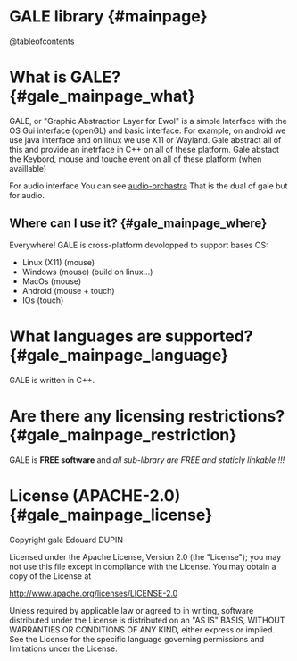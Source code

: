 GALE library                                {#mainpage}
===============

@tableofcontents

What is GALE?         {#gale_mainpage_what}
=============

GALE, or "Graphic Abstraction Layer for Ewol" is a simple Interface with the OS Gui interface (openGL) and basic interface.
For example, on android we use java interface and on linux we use X11 or Wayland.
Gale abstract all of this and provide an inetrface in C++ on all of these platform.
Gale abstact the Keybord, mouse and touche event on all of these platform (when availlable)

For audio interface You can see [audio-orchastra](https://musicdsp.github.io/audio-orchestra) That is the dual of gale but for audio.

Where can I use it?         {#gale_mainpage_where}
-------------------

Everywhere! GALE is cross-platform devolopped to support bases OS:
- Linux (X11) (mouse)
- Windows (mouse) (build on linux...)
- MacOs (mouse)
- Android (mouse + touch)
- IOs (touch)

What languages are supported?                   {#gale_mainpage_language}
=============================

GALE is written in C++.


Are there any licensing restrictions?           {#gale_mainpage_restriction}
=====================================

GALE is **FREE software** and _all sub-library are FREE and staticly linkable !!!_


License (APACHE-2.0)                            {#gale_mainpage_license}
====================

Copyright gale Edouard DUPIN

Licensed under the Apache License, Version 2.0 (the "License");
you may not use this file except in compliance with the License.
You may obtain a copy of the License at

<http://www.apache.org/licenses/LICENSE-2.0>

Unless required by applicable law or agreed to in writing, software
distributed under the License is distributed on an "AS IS" BASIS,
WITHOUT WARRANTIES OR CONDITIONS OF ANY KIND, either express or implied.
See the License for the specific language governing permissions and
limitations under the License.

